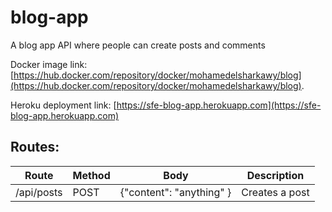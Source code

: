 # blog-app

A blog app API where people can create posts and comments

Docker image link: [https://hub.docker.com/repository/docker/mohamedelsharkawy/blog](https://hub.docker.com/repository/docker/mohamedelsharkawy/blog).

Heroku deployment link: [https://sfe-blog-app.herokuapp.com](https://sfe-blog-app.herokuapp.com)

## Routes:

| Route      | Method | Body                     | Description    |
| ---------- | ------ | ------------------------ | -------------- |
| /api/posts | POST   | {"content": "anything" } | Creates a post |
